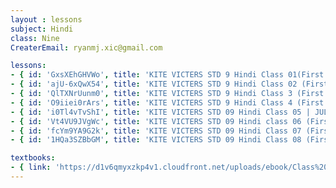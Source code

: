 ```yaml
--- 
layout : lessons 
subject: Hindi
class: Nine
CreaterEmail: ryanmj.xic@gmail.com

lessons: 
- { id: 'GxsXEhGHVWo', title: 'KITE VICTERS STD 9 Hindi Class 01(First Bell-ഫസ്റ്റ് ബെല്‍)' }
- { id: 'ajU-6xQwX54', title: 'KITE VICTERS STD 9 Hindi Class 02 (First Bell-ഫസ്റ്റ് ബെല്‍)' }
- { id: 'QlTXNrUunm0', title: 'KITE VICTERS STD 9 Hindi Class 3 (First Bell-ഫസ്റ്റ് ബെല്‍)' }
- { id: 'O9iiei0rArs', title: 'KITE VICTERS STD 9 Hindi Class 4 (First Bell-ഫസ്റ്റ് ബെല്‍)' }
- { id: 'i0Tl4vTvShI', title: 'KITE VICTERS STD 09 Hindi Class 05 | JULY 17, 2020' }
- { id: 'Vt4VU9JVgWc', title: 'KITE VICTERS STD 09 Hindi class 06 (First Bell-ഫസ്റ്റ് ബെല്‍)' }
- { id: 'fcYm9YA9G2k', title: 'KITE VICTERS STD 09 Hindi Class 07 (First Bell-ഫസ്റ്റ് ബെല്‍)' }
- { id: '1HQa3SZBbGM', title: 'KITE VICTERS STD 09 Hindi Class 08 (First Bell-ഫസ്റ്റ് ബെല്‍)' }

textbooks:
- { link: 'https://d1v6qmyxzkp4v1.cloudfront.net/uploads/ebook/Class%209/HINDI_1/HINDI_1.pdf', title: 'Hindi' , medium: 'Malayalam' }
--- 
```

